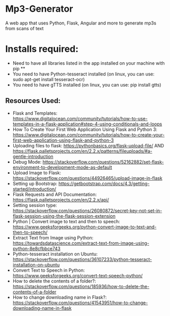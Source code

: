 # Mp3-Generator
A web app that uses Python, Flask, Angular and more to generate mp3s from scans of text

# Installs required:
- Need to have all libraries listed in the app installed on your machine with pip **
- You need to have Python-tesseract installed (on linux, you can use: sudo apt-get install tesseract-ocr)
- You need to have gTTS installed (on linux, you can use: pip install gtts)

## Resources Used:
- Flask and Templates: https://www.digitalocean.com/community/tutorials/how-to-use-templates-in-a-flask-application#step-4-using-conditionals-and-loops
- How To Create Your First Web Application Using Flask and Python 3: https://www.digitalocean.com/community/tutorials/how-to-create-your-first-web-application-using-flask-and-python-3
- Uploading files to flask: https://pythonbasics.org/flask-upload-file/ AND https://flask.palletsprojects.com/en/2.2.x/patterns/fileuploads/#a-gentle-introduction
- Debug Mode: https://stackoverflow.com/questions/52162882/set-flask-environment-to-development-mode-as-default
- Upload Image to Flask: https://stackoverflow.com/questions/44926465/upload-image-in-flask
- Setting up Bootstrap: https://getbootstrap.com/docs/4.3/getting-started/introduction/
- Flask Requests and API Documentation: https://flask.palletsprojects.com/en/2.2.x/api/
- Setting session type: https://stackoverflow.com/questions/26080872/secret-key-not-set-in-flask-session-using-the-flask-session-extension
- Python | Convert image to text and then to speech: https://www.geeksforgeeks.org/python-convert-image-to-text-and-then-to-speech/
- Extract Text from Image using Python: https://towardsdatascience.com/extract-text-from-image-using-python-8e8cfbbce743
- Python-tesseract installation on Ubuntu: https://stackoverflow.com/questions/36107233/python-tesseract-installation-on-ubuntu
- Convert Text to Speech in Python: https://www.geeksforgeeks.org/convert-text-speech-python/
- How to delete the contents of a folder?: https://stackoverflow.com/questions/185936/how-to-delete-the-contents-of-a-folder
- How to change downloading name in Flask?: https://stackoverflow.com/questions/41543951/how-to-change-downloading-name-in-flask
